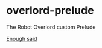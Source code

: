 # overlord-prelude
The Robot Overlord custom Prelude

[Enough said](http://www.stephendiehl.com/posts/production.html?utm_content=buffer9c1ca&utm_medium=social&utm_source=twitter.com&utm_campaign=buffer)
